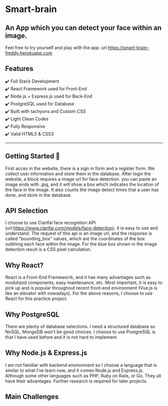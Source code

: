 # Smart-brain

## An App which you can detect your face within an image.

Feel free to try yourself and play with the app. url:https://smart-brain-freddy.herokuapp.com

## Features
✔️ Full Stack Development\
✔️ React Framework used for Front-End\
✔️ Node.js + Express.js used for Back-End\
✔️ PostgreSQL used for Database\
✔️ Built with tachyons and Custom CSS\
✔️ Light Clean Codes\
✔️ Fully Responsive\
✔️ Valid HTML5 & CSS3

---
## Getting Started 🚀

First acces in the website, there is a sign in form and a register form. We collect user information and store them in the database. After login the website, a block requires a image url for face detection. you can paste an image ends with .jpg, and it will show a box which indicates the location of the face in the image. It also counts the image detect times that a user has done, and store in the database.

## API Selection

I choose to use Clarifai face recognition API (url:https://www.clarifai.com/models/face-detection), it is easy to use and understand. The request of this api is an image url, and the response is called "bounding_box" values, which are the coordinates of the box outlining each face within the image. For the blue box shown in the image detection result is a CSS pixel calculation.

## Why React?

React is a Front-End Frameworrk, and it has many advantages such as modulized components, easy maintenance, etc. Most important, it is easy to pick up and is popular throughout recent front-end environment (Vue.js is like an elevator with nowadays). For the above reasons, I choose to use React for this practice project.

## Why PostgreSQL

There are plenty of database selections. I need a structured database so NoSQL, MongoDB won't be good choices. I choose to use PostgreSQL is that I have used before and it is not hard to implement.

## Why Node.js & Express.js

I am not familiar with backend environment so I choose a language that is similar to what I've learn now, and it comes Node.js and Express.js. Although some other languages such as PHP, Ruby on Rails, or Go. They all have their advantages. Further research is required for later projects.

## Main Challenges

